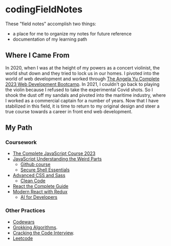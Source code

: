 # codingFieldNotes
These "field notes" accomplish two things:
- a place for me to organize my notes for future reference
- documentation of my learning path

## Where I Came From
In 2020, when I was at the height of my powers as a concert violinist, the world shut down and they tried to lock us in our homes. I pivoted into the world of web development and worked through [The Angela Yu Complete 2023 Web Development Bootcamp](https://www.udemy.com/course/the-complete-web-development-bootcamp/). In 2021, I couldn't go back to playing the violin because I refused to take the experimental Covid shots. So I shook the dust off my sandals and pivoted into the maritime industry, where I worked as a commercial captain for a number of years. Now that I have stabilized in this field, it is time to return to my original design and steer a true course towards a career in front end web development.

## My Path
### Coursework
- [The Complete JavaScript Course 2023](https://www.udemy.com/course-dashboard-redirect/?course_id=851712)
- [JavaScript Understanding the Weird Parts](https://www.udemy.com/course-dashboard-redirect/?course_id=364426)
	- [Github course](https://www.udemy.com/course-dashboard-redirect/?course_id=4188320)
	- [Secure Shell Essentials](https://www.udemy.com/course-dashboard-redirect/?course_id=1735124)
- [Advanced CSS and Sass](https://www.udemy.com/course-dashboard-redirect/?course_id=1026604)
	- [Clean Code](https://www.udemy.com/course-dashboard-redirect/?course_id=3611296)
- [React the Complete Guide](https://www.udemy.com/course-dashboard-redirect/?course_id=1362070)
- [Modern React with Redux](https://www.udemy.com/course-dashboard-redirect/?course_id=705264)
	- [AI for Developers](https://www.udemy.com/course-dashboard-redirect/?course_id=6250531)

### Other Practices
- [Codewars](https://www.codewars.com/dashboard)
- [Grokking Algorithms](https://www.amazon.com/dp/1633438538).
- [Cracking the Code Interview](https://www.amazon.com/Cracking-Coding-Interview-Programming-Questions/dp/0984782850/ref=sr_1_1?sr=8-1).
- [Leetcode](https://leetcode.com/)
